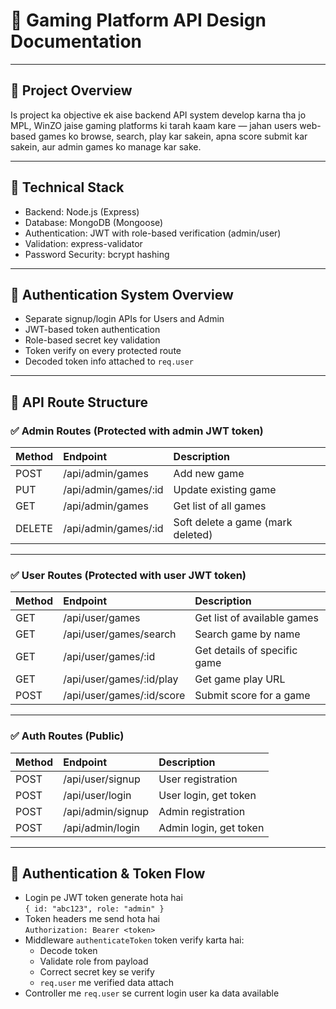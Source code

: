# 📖 Gaming Platform API Design Documentation

---

## 📌 Project Overview

Is project ka objective ek aise backend API system develop karna tha jo MPL, WinZO jaise gaming platforms ki tarah kaam kare — jahan users web-based games ko browse, search, play kar sakein, apna score submit kar sakein, aur admin games ko manage kar sake.

---

## 📌 Technical Stack

- Backend: Node.js (Express)
- Database: MongoDB (Mongoose)
- Authentication: JWT with role-based verification (admin/user)
- Validation: express-validator
- Password Security: bcrypt hashing

---

## 📌 Authentication System Overview

- Separate signup/login APIs for Users and Admin
- JWT-based token authentication
- Role-based secret key validation
- Token verify on every protected route
- Decoded token info attached to `req.user`

---

## 📌 API Route Structure

### ✅ Admin Routes (Protected with admin JWT token)

| Method | Endpoint                     | Description                      |
|:--------|:------------------------------|:----------------------------------|
| POST   | /api/admin/games              | Add new game                      |
| PUT    | /api/admin/games/:id          | Update existing game              |
| GET    | /api/admin/games              | Get list of all games             |
| DELETE | /api/admin/games/:id          | Soft delete a game (mark deleted) |

---

### ✅ User Routes (Protected with user JWT token)

| Method | Endpoint                        | Description                  |
|:---------|:---------------------------------|:------------------------------|
| GET      | /api/user/games                  | Get list of available games    |
| GET      | /api/user/games/search           | Search game by name            |
| GET      | /api/user/games/:id              | Get details of specific game   |
| GET      | /api/user/games/:id/play         | Get game play URL              |
| POST     | /api/user/games/:id/score        | Submit score for a game        |

---

### ✅ Auth Routes (Public)

| Method | Endpoint          | Description         |
|:--------|:-------------------|:---------------------|
| POST   | /api/user/signup   | User registration     |
| POST   | /api/user/login    | User login, get token  |
| POST   | /api/admin/signup  | Admin registration    |
| POST   | /api/admin/login   | Admin login, get token |

---

## 📌 Authentication & Token Flow

- Login pe JWT token generate hota hai  
  `{ id: "abc123", role: "admin" }`
- Token headers me send hota hai  
  `Authorization: Bearer <token>`
- Middleware `authenticateToken` token verify karta hai:
  - Decode token
  - Validate role from payload
  - Correct secret key se verify
  - `req.user` me verified data attach
- Controller me `req.user` se current login user ka data available




